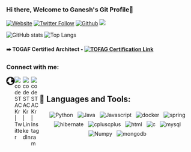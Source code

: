 ### Hi there, Welcome to Ganesh's Git Profile👋

 

[![Website](https://img.shields.io/badge/cosmicdepth-coding-orange)](https://dataview-ai.netlify.app/)
[![Twitter Follow](https://img.shields.io/badge/LinkedIn-0077B5)](https://www.linkedin.com/in/ganeshkt/)
[![Github](https://img.shields.io/github/followers/CharalambosIoannou?label=Follow&style=social)](https://github.com/ganesh0211)
![](https://visitor-badge.laobi.icu/badge?page_id=ganesh0211.ganesh0211)

 


![GitHub stats](https://github-readme-stats.vercel.app/api?username=ganesh0211&show_icons=true&theme=gruvbox)
![Top Langs](https://github-readme-stats.vercel.app/api/top-langs/?username=ganesh0211&theme=gruvbox)

####  ➡️ TOGAF Certified Architect - [![TOFAG Certification Link](https://github.com/ganesh0211/geticon/togaf.png)](https://www.credly.com/badges/3526f210-72ec-4162-9483-c48f77158c01/public_url)

 

### Connect with me:

 

[<img align="left" alt="codeSTACKr.com" width="22px" src="https://raw.githubusercontent.com/iconic/open-iconic/master/svg/globe.svg" />][website]
<!--[<img align="left" alt="codeSTACKr | YouTube" width="22px" background-color="#C52F30" src="https://cdn.jsdelivr.net/npm/simple-icons@v3/icons/youtube.svg" />][youtube] -->
[<img align="left" alt="codeSTACKr | Twitter" width="22px" src="https://cdn.jsdelivr.net/npm/simple-icons@v3/icons/twitter.svg" />][twitter]
[<img align="left" alt="codeSTACKr | LinkedIn" width="22px" src="https://cdn.jsdelivr.net/npm/simple-icons@v3/icons/linkedin.svg" />][linkedin]
[<img align="left" alt="codeSTACKr | Instagram" width="22px" src="https://cdn.jsdelivr.net/npm/simple-icons@v3/icons/instagram.svg" />][instagram]

 

<br />

 


## 🧰 Languages and Tools:
<p align="center">
<img onclick="#" src="https://github.com/ganesh0211/geticon/blob/master/icons/python.svg" alt="Python" height="30" style="vertical-align:top; margin:4px">
<img onclick="#" src="https://github.com/ganesh0211/geticon/blob/master/icons/java.svg" alt="Java" height="30" style="vertical-align:top; margin:4px">
<img src="https://github.com/ganesh0211/geticon/blob/master/icons/javascript.svg" alt="Javascript" height="30" style="vertical-align:top; margin:4px">
<img src="https://github.com/ganesh0211/geticon/blob/master/icons/docker.svg" alt="docker" height="30" style="vertical-align:top; margin:4px">
 <img src="https://github.com/ganesh0211/geticon/blob/master/icons/spring.svg" alt="spring" height="30" style="vertical-align:top; margin:4px">
 <img src="https://github.com/ganesh0211/geticon/blob/master/icons/hibernate.svg" alt="hibernate" height="30" style="vertical-align:top; margin:4px">
 <img src="https://github.com/ganesh0211/geticon/blob/master/icons/c-plusplus.svg" alt="cpluscplus" height="30" style="vertical-align:top; margin:4px">
 <img src="https://github.com/ganesh0211/geticon/blob/master/icons/html-5.svg" alt="html" height="30" style="vertical-align:top; margin:4px">
 <img src="https://github.com/ganesh0211/geticon/blob/master/icons/c.svg" alt="c" height="30" style="vertical-align:top; margin:4px">
 <img src="https://github.com/ganesh0211/geticon/blob/master/icons/mysql.svg" alt="mysql" height="30" style="vertical-align:top; margin:4px">

 <img src="https://github.com/ganesh0211/geticon/blob/master/icons/numpy-icon.svg" alt="Numpy" height="30" style="vertical-align:top; margin:4px">
 <img src="https://github.com/ganesh0211/geticon/blob/master/icons/mongodb.svg" alt="mongodb" height="30" style="vertical-align:top; margin:4px">
</p>

 

 <!--

### 📺 Latest YouTube Videos

 

 YOUTUBE:START 
- [PI Approximation Animation](https://www.youtube.com/watch?v=z77q6ZqtNA0)-->
<!-- YOUTUBE:END 

 

➡️ [more videos...](https://www.youtube.com/channel/UCfvNKCSgWbxvgSBXX1Yvorw?view_as=subscriber)

 -->


 <!-- BLOG-POST-LIST:START 

### 📕 Latest Blog Posts

 


- [Neural Networks: Building neural network from scratch](https://epoweriotatheta.netlify.app/blog/basics_of_neural_networks/)
- [Calculating Value of Pi](https://epoweriotatheta.netlify.app/blog/approximate_pi/)
- [Optical Character Recoginition](https://epoweriotatheta.netlify.app/blog/python_ocr/)
<!-- BLOG-POST-LIST:END 

 

➡️ [more blog posts...](https://epoweriotatheta.netlify.app/)

 -->


 

[website]: https://dataview-ai.netlify.app/
[twitter]: https://twitter.com/ganeshis018
[youtube]: https://www.youtube.com/channel/UCfvNKCSgWbxvgSBXX1Yvorw?view_as=subscriber
[instagram]: https://www.instagram.com/ganesh.0211/?hl=en
[linkedin]: https://www.linkedin.com/in/ganeshkt/
[gruvbox]: https://github-readme-stats.vercel.app/api?username=ganesh0211&show_icons=true&hide=contribs,prs&cache_seconds=86400&theme=gruvbox
